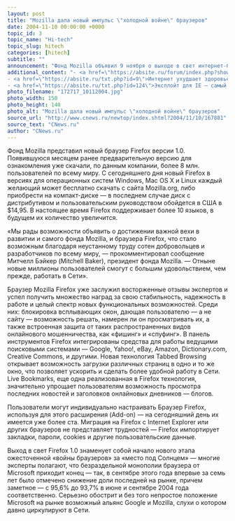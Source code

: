 ```yaml
---
layout: post
title: "Mozilla дала новый импульс \"холодной войне\" браузеров"
date: 2004-11-10 00:00:00 +0000
topic_id: 3
topic_name: "Hi-tech"
topic_slug: hitech
categories: [hitech]
subtitle: ""
announcement: "Фонд Mozilla объявил 9 ноября о выходе в свет интернет-браузера Firefox версии 1.0. Появление новой версии уже снискавшего широкую популярность браузера резко обострит борьбу с начавшим сдавать свои позиции на рынке браузером Internet Explorer."
additional_content: "- <a href=\"https://absite.ru/forum/index.php?showtopic=195\" target=\"_blank\">АБС-форум. Опрос: каким браузером Вы пользуетесь?</a>
- <a href=\"https://absite.ru/txt.php?id=9\">Интернет ухудшает здоровье</a>
- <a href=\"https://absite.ru/txt.php?id=124\">Эксплойт для IE — самый популярный хакерский инструмент</a>"
photo_filename: "172717_10112004.jpg"
photo_width: 150
photo_height: 140
photo_alt: "Mozilla дала новый импульс \"холодной войне\" браузеров"
source_url: "http://www.cnews.ru/newtop/index.shtml?2004/11/10/167881"
source_text: "CNews.ru"
author: "CNews.ru"
---
```

Фонд Mozilla представил новый браузер Firefox версии 1.0. Появившуюся месяцем ранее предварительную версию для ознакомления уже скачали, по данным компании, более 8 млн. пользователей по всему миру. С сегодняшнего дня новый Firefox в версиях для операционных систем Windows, Mac OS X и Linux каждый желающий может бесплатно скачать с сайта Mozilla.org, либо приобрести на компакт-диске — в последнем случае диск с дистрибутивом и пользовательским руководством обойдется в США в $14,95. В настоящее время Firefox поддерживает более 10 языков, в будущем их количество увеличится.

«Мы рады возможности объявить о достижении важной вехи в развитии и самого фонда Mozilla, и браузера Firefox, что стало возможным благодаря неустанному труду сотен добровольцев и разработчиков по всему миру, — прокомментировал сообщение Митчелл Бэйкер (Mitchell Baker), президент фонда Mozilla. — Отныне новые миллионы пользователей смогут с большим удовольствием, чем прежде, работать в Сети».

Браузер Mozilla Firefox уже заслужил восторженные отзывы экспертов и успел получить множество наград за свою стабильность, надежность в работе и целый спектр новых функциональных возможностей. Среди них: блокировка всплывающих окон, дающая пользователю — а не сайту — возможность решать, намерен ли он просматривать их, а также встроенная защита от таких распространенных видов онлайнового мошенничества, как «фишинг» и «спуфинг». В панель инструментов Firefox интегрированы средства для работы ведущими поисковыми системами — Google, Yahoo!, eBay, Amazon, Dictionary.com, Creative Commons, и другими. Новая технология Tabbed Browsing открывает возможность загрузки различных страниц в одно и то же окно, что позволяет ускорить и сделать более удобной работу в Сети. Live Bookmarks, еще одна реализованная в Firefox технология, значительно упрощает пользователям возможность просмотра последних новостей и заголовков онлайновых дневников — блогов.

Пользователи могут индивидуально настраивать Браузер Firefox, используя для этого расширения (Add-on) — на сегодняшний день их имеется уже более ста. Миграция на Firefox с Internet Explorer или других браузеров не представляет трудностей — Firefox импортирует закладки, пароли, cookies и другие пользовательские данные.

Выход в свет Firefox 1.0 знаменует собой начало нового этапа ожесточенной «войны браузеров» за «место под Солнцем» — многие эксперты полагают, что безраздельной монополии браузера от Microsoft приходит конец — так, в сентябре этого года впервые за семь лет было отмечено снижение доли последней на рынке, причем заметное — с 95,6% до 93,7% в июне и сентябре 2004 года соответственно. Серьезно обострит и без того непростое положение Microsoft на рынке возможный альянс Google и Mozilla, слухи о котором давно циркулируют в Сети.
